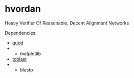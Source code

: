 # hvordan
Heavy Verifier Of Reasonable, Decent Alignment Networks

Dependencies:

 * [quod](https://www.github.com/khendarg/quod)
 * * matplotlib
 * [tcblast](https://www.github.com/khendarg/tcblast)
 * * blastp
